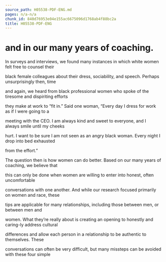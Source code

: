 ```yaml
---
source_path: H05538-PDF-ENG.md
pages: n/a-n/a
chunk_id: 840d76953e04e155ac6675096d1768ab4f88bc2a
title: H05538-PDF-ENG
---
```

# and in our many years of coaching.

In surveys and interviews, we found many instances in which white women felt free to counsel their

black female colleagues about their dress, sociability, and speech. Perhaps unsurprisingly then, time

and again, we heard from black professional women who spoke of the tiresome and dispiriting efforts

they make at work to “fit in.” Said one woman, “Every day I dress for work as if I were going to a

meeting with the CEO. I am always kind and sweet to everyone, and I always smile until my cheeks

hurt. I want to be sure I am not seen as an angry black woman. Every night I drop into bed exhausted

from the effort.”

The question then is how women can do better. Based on our many years of coaching, we believe that

this can only be done when women are willing to enter into honest, often uncomfortable

conversations with one another. And while our research focused primarily on women and race, these

tips are applicable for many relationships, including those between men, or between men and

women. What they’re really about is creating an opening to honestly and caring-ly address cultural

differences and allow each person in a relationship to be authentic to themselves. These

conversations can often be very difficult, but many missteps can be avoided with these four simple
